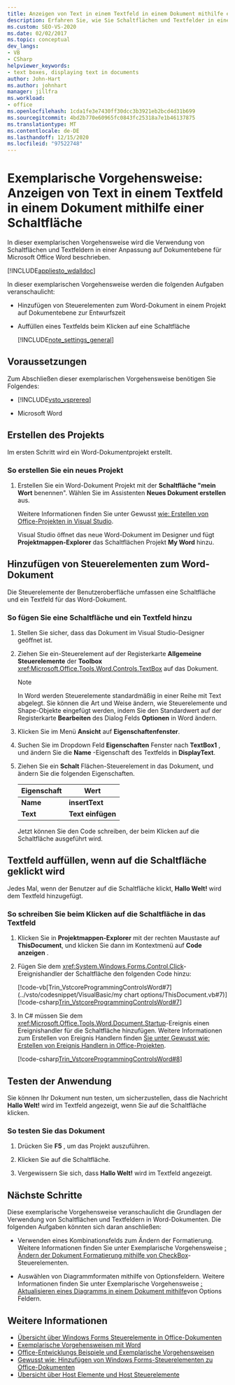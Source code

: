 ```yaml
---
title: Anzeigen von Text in einem Textfeld in einem Dokument mithilfe einer Schaltfläche
description: Erfahren Sie, wie Sie Schaltflächen und Textfelder in einer Anpassung auf Dokument Ebene für Microsoft Word verwenden können.
ms.custom: SEO-VS-2020
ms.date: 02/02/2017
ms.topic: conceptual
dev_langs:
- VB
- CSharp
helpviewer_keywords:
- text boxes, displaying text in documents
author: John-Hart
ms.author: johnhart
manager: jillfra
ms.workload:
- office
ms.openlocfilehash: 1cda1fe3e7430ff30dcc3b3921eb2bcd4d31b699
ms.sourcegitcommit: 4bd2b770e60965fc0843fc25318a7e1b46137875
ms.translationtype: MT
ms.contentlocale: de-DE
ms.lasthandoff: 12/15/2020
ms.locfileid: "97522748"
---
```

# <a name="walkthrough-display-text-in-a-text-box-in-a-document-using-a-button"></a>Exemplarische Vorgehensweise: Anzeigen von Text in einem Textfeld in einem Dokument mithilfe einer Schaltfläche
  In dieser exemplarischen Vorgehensweise wird die Verwendung von Schaltflächen und Textfeldern in einer Anpassung auf Dokumentebene für Microsoft Office Word beschrieben.

 [!INCLUDE[appliesto_wdalldoc](../vsto/includes/appliesto-wdalldoc-md.md)]

 In dieser exemplarischen Vorgehensweise werden die folgenden Aufgaben veranschaulicht:

- Hinzufügen von Steuerelementen zum Word-Dokument in einem Projekt auf Dokumentebene zur Entwurfszeit

- Auffüllen eines Textfelds beim Klicken auf eine Schaltfläche

  [!INCLUDE[note_settings_general](../sharepoint/includes/note-settings-general-md.md)]

## <a name="prerequisites"></a>Voraussetzungen
 Zum Abschließen dieser exemplarischen Vorgehensweise benötigen Sie Folgendes:

- [!INCLUDE[vsto_vsprereq](../vsto/includes/vsto-vsprereq-md.md)]

- Microsoft Word

## <a name="create-the-project"></a>Erstellen des Projekts
 Im ersten Schritt wird ein Word-Dokumentprojekt erstellt.

### <a name="to-create-a-new-project"></a>So erstellen Sie ein neues Projekt

1. Erstellen Sie ein Word-Dokument Projekt mit der **Schaltfläche "mein Wort** benennen". Wählen Sie im Assistenten **Neues Dokument erstellen** aus.

     Weitere Informationen finden Sie unter Gewusst [wie: Erstellen von Office-Projekten in Visual Studio](../vsto/how-to-create-office-projects-in-visual-studio.md).

     Visual Studio öffnet das neue Word-Dokument im Designer und fügt **Projektmappen-Explorer** das Schaltflächen Projekt **My Word** hinzu.

## <a name="add-controls-to-the-word-document"></a>Hinzufügen von Steuerelementen zum Word-Dokument
 Die Steuerelemente der Benutzeroberfläche umfassen eine Schaltfläche und ein Textfeld für das Word-Dokument.

### <a name="to-add-a-button-and-a-text-box"></a>So fügen Sie eine Schaltfläche und ein Textfeld hinzu

1. Stellen Sie sicher, dass das Dokument im Visual Studio-Designer geöffnet ist.

2. Ziehen Sie ein-Steuerelement auf der Registerkarte **Allgemeine Steuerelemente** der **Toolbox** <xref:Microsoft.Office.Tools.Word.Controls.TextBox> auf das Dokument.

   > [!NOTE]
   > In Word werden Steuerelemente standardmäßig in einer Reihe mit Text abgelegt. Sie können die Art und Weise ändern, wie Steuerelemente und Shape-Objekte eingefügt werden, indem Sie den Standardwert auf der Registerkarte **Bearbeiten** des Dialog Felds **Optionen** in Word ändern.

3. Klicken Sie im Menü **Ansicht** auf **Eigenschaftenfenster**.

4. Suchen Sie im Dropdown Feld **Eigenschaften** Fenster nach **TextBox1** , und ändern Sie die **Name** -Eigenschaft des Textfelds in **DisplayText**.

5. Ziehen Sie ein **Schalt** Flächen-Steuerelement in das Dokument, und ändern Sie die folgenden Eigenschaften.

   |Eigenschaft|Wert|
   |--------------|-----------|
   |**Name**|**insertText**|
   |**Text**|**Text einfügen**|

   Jetzt können Sie den Code schreiben, der beim Klicken auf die Schaltfläche ausgeführt wird.

## <a name="populate-the-text-box-when-the-button-is-clicked"></a>Textfeld auffüllen, wenn auf die Schaltfläche geklickt wird
 Jedes Mal, wenn der Benutzer auf die Schaltfläche klickt, **Hallo Welt!** wird dem Textfeld hinzugefügt.

### <a name="to-write-to-the-text-box-when-the-button-is-clicked"></a>So schreiben Sie beim Klicken auf die Schaltfläche in das Textfeld

1. Klicken Sie in **Projektmappen-Explorer** mit der rechten Maustaste auf **ThisDocument**, und klicken Sie dann im Kontextmenü auf **Code anzeigen** .

2. Fügen Sie dem <xref:System.Windows.Forms.Control.Click>-Ereignishandler der Schaltfläche den folgenden Code hinzu:

     [!code-vb[Trin_VstcoreProgrammingControlsWord#7](../vsto/codesnippet/VisualBasic/my chart options/ThisDocument.vb#7)]
     [!code-csharp[Trin_VstcoreProgrammingControlsWord#7](../vsto/codesnippet/CSharp/Trin_VstcoreProgrammingControlsWordCS/ThisDocument.cs#7)]

3. In C# müssen Sie dem <xref:Microsoft.Office.Tools.Word.Document.Startup>-Ereignis einen Ereignishandler für die Schaltfläche hinzufügen. Weitere Informationen zum Erstellen von Ereignis Handlern finden [Sie unter Gewusst wie: Erstellen von Ereignis Handlern in Office-Projekten](../vsto/how-to-create-event-handlers-in-office-projects.md).

     [!code-csharp[Trin_VstcoreProgrammingControlsWord#8](../vsto/codesnippet/CSharp/Trin_VstcoreProgrammingControlsWordCS/ThisDocument.cs#8)]

## <a name="test-the-application"></a>Testen der Anwendung
 Sie können Ihr Dokument nun testen, um sicherzustellen, dass die Nachricht **Hallo Welt!** wird im Textfeld angezeigt, wenn Sie auf die Schaltfläche klicken.

### <a name="to-test-your-document"></a>So testen Sie das Dokument

1. Drücken Sie **F5** , um das Projekt auszuführen.

2. Klicken Sie auf die Schaltfläche.

3. Vergewissern Sie sich, dass **Hallo Welt!** wird im Textfeld angezeigt.

## <a name="next-steps"></a>Nächste Schritte
 Diese exemplarische Vorgehensweise veranschaulicht die Grundlagen der Verwendung von Schaltflächen und Textfeldern in Word-Dokumenten. Die folgenden Aufgaben könnten sich daran anschließen:

- Verwenden eines Kombinationsfelds zum Ändern der Formatierung. Weitere Informationen finden Sie unter Exemplarische Vorgehensweise [: Ändern der Dokument Formatierung mithilfe von CheckBox](../vsto/walkthrough-changing-document-formatting-using-checkbox-controls.md)-Steuerelementen.

- Auswählen von Diagrammformaten mithilfe von Optionsfeldern. Weitere Informationen finden Sie unter Exemplarische Vorgehensweise [: Aktualisieren eines Diagramms in einem Dokument mithilfe](../vsto/walkthrough-updating-a-chart-in-a-document-using-radio-buttons.md)von Options Feldern.

## <a name="see-also"></a>Weitere Informationen
- [Übersicht über Windows Forms Steuerelemente in Office-Dokumenten](../vsto/windows-forms-controls-on-office-documents-overview.md)
- [Exemplarische Vorgehensweisen mit Word](../vsto/walkthroughs-using-word.md)
- [Office-Entwicklungs Beispiele und Exemplarische Vorgehensweisen](../vsto/office-development-samples-and-walkthroughs.md)
- [Gewusst wie: Hinzufügen von Windows Forms-Steuerelementen zu Office-Dokumenten](../vsto/how-to-add-windows-forms-controls-to-office-documents.md)
- [Übersicht über Host Elemente und Host Steuerelemente](../vsto/host-items-and-host-controls-overview.md)
